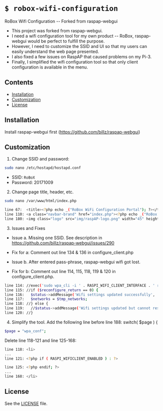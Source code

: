 # `$ robox-wifi-configuration`
RoBox Wifi Configuration -- Forked from raspap-webgui

* This project was forked from raspap-webgui. 
* I need a wifi configuration tool for my own product -- RoBox, raspap-webgui would be perfect to fulfill the purpose.
* However, I need to customize the SSID and UI so that my users can easily understand the web page presented.
* I also fixed a few issues on RaspAP that caused problems on my Pi-3.
* Finally, I simplified the wifi configuration tool so that only client configuration is available in the menu.
## Contents

 - [Installation](#installation)
 - [Customization](#customization)
 - [License](#license)

## Installation
Install raspap-webgui first (https://github.com/billz/raspap-webgui)

## Customization
1. Change SSID and password:
```sh
sudo nano /etc/hostapd/hostapd.conf
```
* SSID: `RoBoX`
* Password: 20171009

2. Change page title, header, etc.
```sh
sudo nano /var/www/html/index.php
```
```sh
line 67:  <title><?php echo _("RoBox WiFi Configuration Portal"); ?></title>
line 110: <a class="navbar-brand" href="index.php"><?php echo _("RoBox Wifi Portal"); ?></a>
line 180: <img class="logo" src="img/raspAP-logo.png" width="45" height="45">RoBox
```

3. Issues and Fixes
* Issue a. Missing one SSID. See description in https://github.com/billz/raspap-webgui/issues/290
* Fix for a: Comment out line 134 & 136 in configure_client.php

* Issue b. After entered pass-phrase, raspap-webgui wifi got lost.
* Fix for b: Comment out line 114, 115, 118, 119 & 120 in configure_client.php.
```sh
line 114: //exec('sudo wpa_cli -i ' . RASPI_WIFI_CLIENT_INTERFACE . ' reconfigure', $reconfigure_out, $reconfigure_return );
line 115: //if ($reconfigure_return == 0) {
line 116:   $status->addMessage('Wifi settings updated successfully', 'success');
line 117:   $networks = $tmp_networks;
line 118: //} else {
line 119:   //$status->addMessage('Wifi settings updated but cannot restart (cannot execute "wpa_cli reconfigure")', 'danger');
line 120: //}
```

4. Simplify the tool. Add the following line before line 188: switch( $page ) {
```sh
$page = "wpa_conf";
```
Delete line 118-121 and line 125-168:
```sh
line 118: <li>
...
line 121: <?php if ( RASPI_WIFICLIENT_ENABLED ) : ?>

line 125: <?php endif; ?>
...
line 168: </li>
```

## License
See the [LICENSE](./LICENSE) file.

